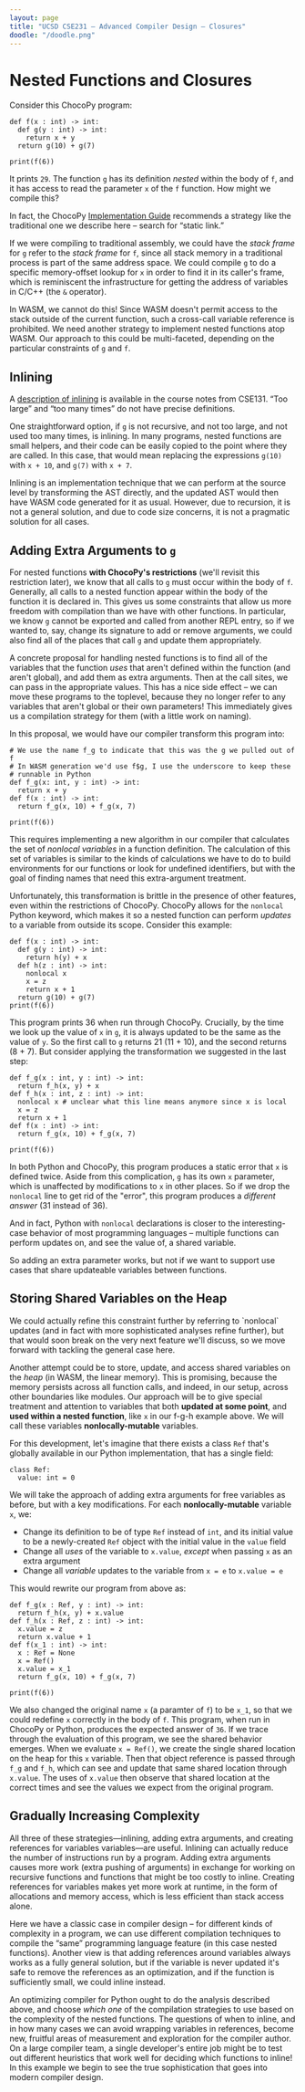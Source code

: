 ```yaml
---
layout: page
title: "UCSD CSE231 – Advanced Compiler Design – Closures"
doodle: "/doodle.png"
---
```


# Nested Functions and Closures

Consider this ChocoPy program:

```
def f(x : int) -> int:
  def g(y : int) -> int:
    return x + y
  return g(10) + g(7)

print(f(6))
```

It prints `29`. The function `g` has its definition _nested_ within the body
of `f`, and it has access to read the parameter `x` of the `f` function.
How might we compile this?

<div class='sidenote'>In fact, the ChocoPy <a
href="https://chocopy.org/chocopy_implementation_guide.pdf">Implementation
Guide</a> recommends a strategy like the traditional one we describe here –
search for “static link.”</div>

If we were compiling to traditional assembly, we could have the _stack frame_
for `g` refer to the _stack frame_ for `f`, since all stack memory in a
traditional process is part of the same address space. We could compile `g`
to do a specific memory-offset lookup for `x` in order to find it in its
caller's frame, which is reminiscent the infrastructure for getting the
address of variables in C/C++ (the `&` operator).

In WASM, we cannot do this! Since WASM doesn't permit access to the stack
outside of the current function, such a cross-call variable reference is
prohibited. We need another strategy to implement nested functions atop WASM.
Our approach to this could be multi-faceted, depending on the particular
constraints of `g` and `f`.

## Inlining

<div class='sidenote'>A <a
href="https://github.com/ucsd-cse131-f19/ucsd-cse131-f19.github.io/blob/master/lectures/10-22-lec8/notes.pdf">description
of inlining</a> is available in the course notes from CSE131. “Too large” and
“too many times” do not have precise definitions.</div>

One straightforward option, if `g` is not recursive, and not too large, and
not used too many times, is inlining. In many programs, nested functions are
small helpers, and their code can be easily copied to the point where they
are called. In this case, that would mean replacing the expressions `g(10)`
with `x + 10`, and `g(7)` with `x + 7`.

Inlining is an implementation technique that we can perform at the source
level by transforming the AST directly, and the updated AST would then have
WASM code generated for it as usual. However, due to recursion, it is not a
general solution, and due to code size concerns, it is not a pragmatic
solution for all cases.

## Adding Extra Arguments to `g`

For nested functions **with ChocoPy's restrictions** (we'll revisit this
restriction later), we know that all calls to `g` must occur within the body
of `f`. Generally, all calls to a nested function appear within the body of
the function it is declared in. This gives us some constraints that allow us
more freedom with compilation than we have with other functions. In
particular, we know `g` cannot be exported and called from another REPL
entry, so if we wanted to, say, change its signature to add or remove
arguments, we could also find all of the places that call `g` and update them
appropriately.

A concrete proposal for handling nested functions is to find all of the
variables that the function _uses_ that aren't defined within the function
(and aren't global), and add them as extra arguments. Then at the call sites,
we can pass in the appropriate values. This has a nice side effect – we can
move these programs to the toplevel, because they no longer refer to any
variables that aren't global or their own parameters! This immediately gives
us a compilation strategy for them (with a little work on naming).

In this proposal, we would have our compiler transform this program into:

```
# We use the name f_g to indicate that this was the g we pulled out of f
# In WASM generation we'd use f$g, I use the underscore to keep these
# runnable in Python
def f_g(x: int, y : int) -> int:
  return x + y
def f(x : int) -> int:
  return f_g(x, 10) + f_g(x, 7)

print(f(6))
```

This requires implementing a new algorithm in our compiler that calculates
the set of _nonlocal variables_ in a function definition. The calculation of
this set of variables is similar to the kinds of calculations we have to do
to build environments for our functions or look for undefined identifiers,
but with the goal of finding names that need this extra-argument treatment.

Unfortunately, this transformation is brittle in the presence of other
features, even within the restrictions of ChocoPy. ChocoPy allows for the
`nonlocal` Python keyword, which makes it so a nested function can perform
_updates_ to a variable from outside its scope. Consider this example:

```
def f(x : int) -> int:
  def g(y : int) -> int:
    return h(y) + x
  def h(z : int) -> int:
    nonlocal x
    x = z
    return x + 1
  return g(10) + g(7)
print(f(6))
```

This program prints 36 when run through ChocoPy. Crucially, by the time we
look up the value of `x` in `g`, it is always updated to be the same as the
value of `y`. So the first call to `g` returns 21 (11 + 10), and the second
returns (8 + 7). But consider applying the transformation we suggested in the
last step:

```
def f_g(x : int, y : int) -> int:
  return f_h(x, y) + x
def f_h(x : int, z : int) -> int:
  nonlocal x # unclear what this line means anymore since x is local
  x = z
  return x + 1
def f(x : int) -> int:
  return f_g(x, 10) + f_g(x, 7)

print(f(6))
```

In both Python and ChocoPy, this program produces a static error that `x` is
defined twice. Aside from this complication, `g` has its own `x` parameter,
which is unaffected by modifications to `x` in other places. So if we drop
the `nonlocal` line to get rid of the "error", this program produces a
_different answer_ (31 instead of 36).

And in fact, Python with `nonlocal` declarations is closer to the
interesting-case behavior of most programming languages – multiple functions
can perform updates on, and see the value of, a shared variable.

So adding an extra parameter works, but not if we want to support use cases
that share updateable variables between functions.

## Storing Shared Variables on the Heap

<div class='sidenote'>We could actually refine this constraint further by
referring to `nonlocal` updates (and in fact with more sophisticated analyses
refine further), but that would soon break on the very next feature we'll
discuss, so we move forward with tackling the general case here.</div>

Another attempt could be to store, update, and access shared variables on the
_heap_ (in WASM, the linear memory). This is promising, because the memory
persists across all function calls, and indeed, in our setup, across other
boundaries like modules. Our approach will be to give special treatment and
attention to variables that both **updated at some point**, and **used within
a nested function**, like `x` in our f-g-h example above. We will call these
variables **nonlocally-mutable** variables.

For this development, let's imagine that there exists a class `Ref` that's
globally available in our Python implementation, that has a single field:

```
class Ref:
  value: int = 0
```

We will take the approach of adding extra arguments for free variables as
before, but with a key modifications. For each **nonlocally-mutable**
variable `x`, we:

- Change its definition to be of type `Ref` instead of `int`, and its initial value to be a newly-created `Ref` object with the initial value in the `value` field
- Change all _uses_ of the variable to `x.value`, _except_ when passing `x`
as an extra argument
- Change all _variable_ updates to the variable from `x = e` to `x.value = e`

This would rewrite our program from above as:

```
def f_g(x : Ref, y : int) -> int:
  return f_h(x, y) + x.value
def f_h(x : Ref, z : int) -> int:
  x.value = z
  return x.value + 1
def f(x_1 : int) -> int:
  x : Ref = None
  x = Ref()
  x.value = x_1
  return f_g(x, 10) + f_g(x, 7)

print(f(6))
```

We also changed the original name `x` (a paramter of `f`) to be `x_1`, so
that we could redefine `x` correctly in the body of `f`. This program, when
run in ChocoPy or Python, produces the expected answer of `36`. If we trace
through the evaluation of this program, we see the shared behavior emerges.
When we evaluate `x = Ref()`, we create the single shared location on the
heap for this `x` variable. Then that object reference is passed through
`f_g` and `f_h`, which can see and update that same shared location through
`x.value`. The uses of `x.value` then observe that shared location at the
correct times and see the values we expect from the original program.

## Gradually Increasing Complexity

All three of these strategies—inlining, adding extra arguments, and creating
references for variables variables—are useful. Inlining can actually reduce
the number of instructions run by a program. Adding extra arguments causes
more work (extra pushing of arguments) in exchange for working on recursive
functions and functions that might be too costly to inline. Creating
references for variables makes yet more work at runtime, in the form of
allocations and memory access, which is less efficient than stack access
alone.

Here we have a classic case in compiler design – for different kinds of
complexity in a program, we can use different compilation techniques to
compile the “same” programming language feature (in this case nested
functions). Another view is that adding references around variables always
works as a fully general solution, but if the variable is never updated it's
safe to remove the references as an optimization, and if the function is
sufficiently small, we could inline instead.

An optimizing compiler for Python ought to do the analysis described above,
and choose _which one_ of the compilation strategies to use based on the
complexity of the nested functions. The questions of when to inline, and in
how many cases we can avoid wrapping variables in references, become new,
fruitful areas of measurement and exploration for the compiler author. On a
large compiler team, a single developer's entire job might be to test out
different heuristics that work well for deciding which functions to inline!
In this example we begin to see the true sophistication that goes into modern
compiler design.